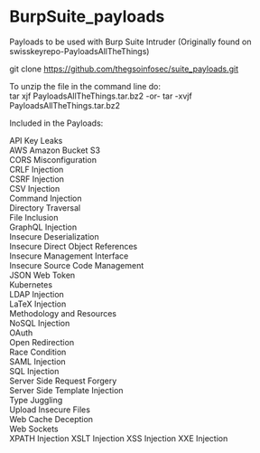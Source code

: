 # BurpSuite_payloads
Payloads to be used with Burp Suite Intruder
(Originally found on swisskeyrepo-PayloadsAllTheThings) 

git clone https://github.com/thegsoinfosec/suite_payloads.git

To unzip the file in the command line do:  
tar xjf PayloadsAllTheThings.tar.bz2
-or-
tar -xvjf PayloadsAllTheThings.tar.bz2

Included in the Payloads:


API Key Leaks                              
AWS Amazon Bucket S3                   
CORS Misconfiguration                   
CRLF Injection                       
CSRF Injection                          
CSV Injection                         
Command Injection                                     
Directory Traversal                          
File Inclusion                                 
GraphQL Injection                                      
Insecure Deserialization                               
Insecure Direct Object References                        
Insecure Management Interface                                                     
Insecure Source Code Management                                                                 
JSON Web Token                                                                     
Kubernetes                                                                         
LDAP Injection                                                                                                           
LaTeX Injection                                                                                                                                                               
Methodology and Resources                                
NoSQL Injection                                                          
OAuth                              
Open Redirection                                                              
Race Condition                                                               
SAML Injection                                                
SQL Injection                                               
Server Side Request Forgery                                             
Server Side Template Injection                                      
Type Juggling                                                      
Upload Insecure Files                                              
Web Cache Deception                                               
Web Sockets                                            
XPATH Injection
XSLT Injection
XSS Injection
XXE Injection
